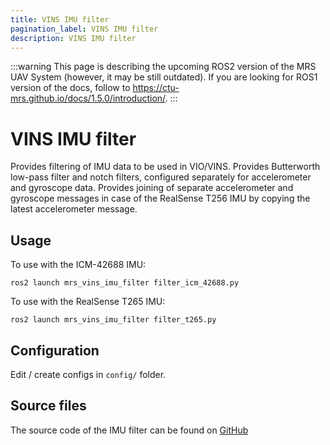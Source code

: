 ```yaml
---
title: VINS IMU filter
pagination_label: VINS IMU filter
description: VINS IMU filter
---
```


:::warning
This page is describing the upcoming ROS2 version of the MRS UAV System (however, it may be still outdated). If you are looking for ROS1 version of the docs, follow to https://ctu-mrs.github.io/docs/1.5.0/introduction/.
:::

# VINS IMU filter

Provides filtering of IMU data to be used in VIO/VINS. Provides Butterworth low-pass filter and notch filters, configured separately for accelerometer and gyroscope data. Provides joining of separate accelerometer and gyroscope messages in case of the RealSense T256 IMU by copying the latest accelerometer message.

## Usage

To use with the ICM-42688 IMU:
```
ros2 launch mrs_vins_imu_filter filter_icm_42688.py
```

To use with the RealSense T265 IMU:
```
ros2 launch mrs_vins_imu_filter filter_t265.py
```

## Configuration
Edit / create configs in `config/` folder.

## Source files

The source code of the IMU filter can be found on [GitHub](https://github.com/ctu-mrs/mrs_vins_imu_filter/tree/ros2)
